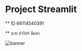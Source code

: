
# Project Streamlit

** ID 66114540391

** นาย ปวริศร์ มีแสง

![banner](https://github.com/Foku0203/Foku0203.github.io/assets/159877789/78770e3c-01c1-4e42-9bc6-21e3655682bf)
